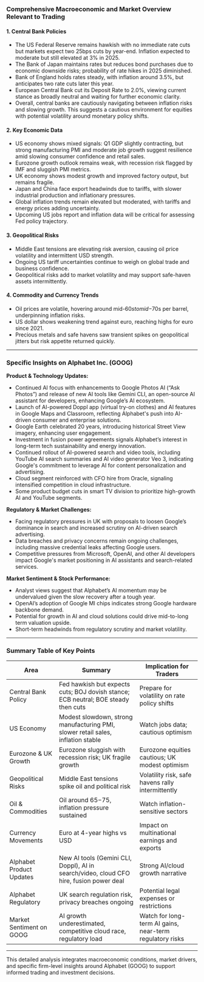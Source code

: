 ### Comprehensive Macroeconomic and Market Overview Relevant to Trading

#### 1. Central Bank Policies
- The US Federal Reserve remains hawkish with no immediate rate cuts but markets expect two 25bps cuts by year-end. Inflation expected to moderate but still elevated at 3% in 2025.
- The Bank of Japan maintains rates but reduces bond purchases due to economic downside risks; probability of rate hikes in 2025 diminished.
- Bank of England holds rates steady, with inflation around 3.5%, but anticipates two rate cuts later this year.
- European Central Bank cut its Deposit Rate to 2.0%, viewing current stance as broadly neutral and waiting for further economic clarity.
- Overall, central banks are cautiously navigating between inflation risks and slowing growth. This suggests a cautious environment for equities with potential volatility around monetary policy shifts.

#### 2. Key Economic Data
- US economy shows mixed signals: Q1 GDP slightly contracting, but strong manufacturing PMI and moderate job growth suggest resilience amid slowing consumer confidence and retail sales.
- Eurozone growth outlook remains weak, with recession risk flagged by IMF and sluggish PMI metrics.
- UK economy shows modest growth and improved factory output, but remains fragile.
- Japan and China face export headwinds due to tariffs, with slower industrial production and inflationary pressures.
- Global inflation trends remain elevated but moderated, with tariffs and energy prices adding uncertainty.
- Upcoming US jobs report and inflation data will be critical for assessing Fed policy trajectory.

#### 3. Geopolitical Risks
- Middle East tensions are elevating risk aversion, causing oil price volatility and intermittent USD strength.
- Ongoing US tariff uncertainties continue to weigh on global trade and business confidence.
- Geopolitical risks add to market volatility and may support safe-haven assets intermittently.

#### 4. Commodity and Currency Trends
- Oil prices are volatile, hovering around mid-$60s to mid-$70s per barrel, underpinning inflation risks.
- US dollar shows weakening trend against euro, reaching highs for euro since 2021.
- Precious metals and safe havens saw transient spikes on geopolitical jitters but risk appetite returned quickly.

---

### Specific Insights on Alphabet Inc. (GOOG)

**Product & Technology Updates:**
- Continued AI focus with enhancements to Google Photos AI (“Ask Photos”) and release of new AI tools like Gemini CLI, an open-source AI assistant for developers, enhancing Google’s AI ecosystem.
- Launch of AI-powered Doppl app (virtual try-on clothes) and AI features in Google Maps and Classroom, reflecting Alphabet's push into AI-driven consumer and enterprise solutions.
- Google Earth celebrated 20 years, introducing historical Street View imagery, enhancing user engagement.
- Investment in fusion power agreements signals Alphabet’s interest in long-term tech sustainability and energy innovation.
- Continued rollout of AI-powered search and video tools, including YouTube AI search summaries and AI video generator Veo 3, indicating Google's commitment to leverage AI for content personalization and advertising.
- Cloud segment reinforced with CFO hire from Oracle, signaling intensified competition in cloud infrastructure.
- Some product budget cuts in smart TV division to prioritize high-growth AI and YouTube segments.

**Regulatory & Market Challenges:**
- Facing regulatory pressures in UK with proposals to loosen Google’s dominance in search and increased scrutiny on AI-driven search advertising.
- Data breaches and privacy concerns remain ongoing challenges, including massive credential leaks affecting Google users.
- Competitive pressures from Microsoft, OpenAI, and other AI developers impact Google's market positioning in AI assistants and search-related services.

**Market Sentiment & Stock Performance:**
- Analyst views suggest that Alphabet’s AI momentum may be undervalued given the slow recovery after a tough year.
- OpenAI’s adoption of Google MI chips indicates strong Google hardware backbone demand.
- Potential for growth in AI and cloud solutions could drive mid-to-long term valuation upside.
- Short-term headwinds from regulatory scrutiny and market volatility.

---

### Summary Table of Key Points

| Area                     | Summary                                                                                           | Implication for Traders                              |
|--------------------------|-------------------------------------------------------------------------------------------------|-----------------------------------------------------|
| Central Bank Policy       | Fed hawkish but expects cuts; BOJ dovish stance; ECB neutral; BOE steady then cuts               | Prepare for volatility on rate policy shifts        |
| US Economy               | Modest slowdown, strong manufacturing PMI, slower retail sales, inflation stable                  | Watch jobs data; cautious optimism                  |
| Eurozone & UK Growth     | Eurozone sluggish with recession risk; UK fragile growth                                        | Eurozone equities cautious; UK modest optimism      |
| Geopolitical Risks       | Middle East tensions spike oil and political risk                                               | Volatility risk, safe havens rally intermittently   |
| Oil & Commodities        | Oil around $65-$75, inflation pressure sustained                                               | Watch inflation-sensitive sectors                    |
| Currency Movements       | Euro at 4-year highs vs USD                                                                   | Impact on multinational earnings and exports        |
| Alphabet Product Updates | New AI tools (Gemini CLI, Doppl), AI in search/video, cloud CFO hire, fusion power deal         | Strong AI/cloud growth narrative                      |
| Alphabet Regulatory      | UK search regulation risk, privacy breaches ongoing                                            | Potential legal expenses or restrictions             |
| Market Sentiment on GOOG | AI growth underestimated, competitive cloud race, regulatory load                              | Watch for long-term AI gains, near-term regulatory risks |

---

This detailed analysis integrates macroeconomic conditions, market drivers, and specific firm-level insights around Alphabet (GOOG) to support informed trading and investment decisions.